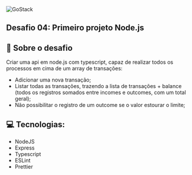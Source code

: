<img  alt="GoStack"  src="https://storage.googleapis.com/golden-wind/bootcamp-gostack/header-desafios.png" />

## Desafio 04: Primeiro projeto Node.js

## :rocket: Sobre o desafio

Criar uma api em node.js com typescript, capaz de realizar todos os processos em cima de um array de transações:
  - Adicionar uma nova transação;
  - Listar todas as transações, trazendo a lista de transações + balance (todos os registros somados entre incomes e outcomes, com um total geral);
  - Não possibilitar o registro de um outcome se o valor estourar o limite;

##  :computer: Tecnologias:

- NodeJS
- Express
- Typescript
- ESLint
- Prettier
